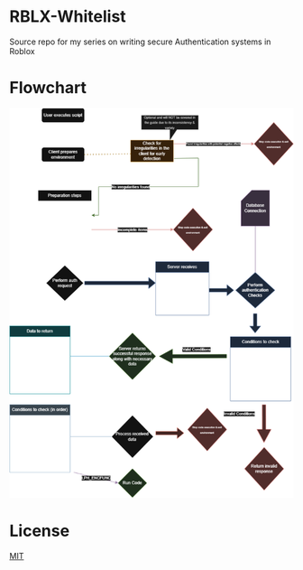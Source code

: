# RBLX-Whitelist
Source repo for my series on writing secure Authentication systems in Roblox

# Flowchart

![flowchart](/assets/FlowchartDiagram.png)


# License

[MIT](/LICENSE)
